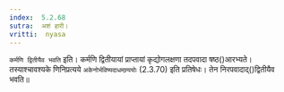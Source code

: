 ```yaml
---
index:  5.2.68
sutra:  अशं हारी।
vritti:  nyasa
---
```


`कर्मणि द्वितीयैव भवति` इति। कर्मणि द्वितीयायां प्राप्तायां कृद्योगलक्षणा तदपवादा षष्ठ()आरभ्यते। तस्याश्चावश्यके णिनिप्रत्यये `अकेनोर्भविष्यदाधमण्र्ययोः` (2.3.70) इति प्रतिषेधः। तेन निरपवादाद्()द्वितीयैव भवति॥
